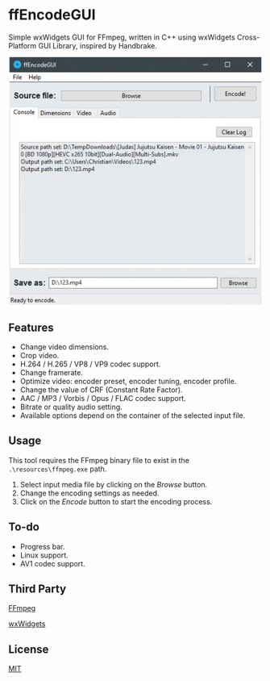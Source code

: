 # ffEncodeGUI
Simple wxWidgets GUI for FFmpeg, written in C++ using wxWidgets Cross-Platform GUI Library, inspired by Handbrake.
<p align="center">
   <img src=".github/usage.gif" width="500">
</p>

## Features
- Change video dimensions.
- Crop video.
- H.264 / H.265 / VP8 / VP9 codec support.
- Change framerate.
- Optimize video: encoder preset, encoder tuning, encoder profile.
- Change the value of CRF (Constant Rate Factor).
- AAC / MP3 / Vorbis / Opus / FLAC codec support.
- Bitrate or quality audio setting.
- Available options depend on the container of the selected input file.

## Usage
This tool requires the FFmpeg binary file to exist in the `.\resources\ffmpeg.exe` path.
1. Select input media file by clicking on the *Browse* button.
2. Change the encoding settings as needed.
3. Click on the *Encode* button to start the encoding process.

## To-do
- Progress bar.
- Linux support.
- AV1 codec support.

## Third Party
[FFmpeg](https://ffmpeg.org/)

[wxWidgets](https://www.wxwidgets.org/)

## License
[MIT](https://choosealicense.com/licenses/mit/)
